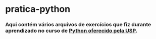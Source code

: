 # pratica-python


### Aqui contém vários arquivos de exercícios que fiz durante aprendizado no curso de [Python oferecido pela USP](https://www.coursera.org/learn/ciencia-computacao-python-conceitos).

